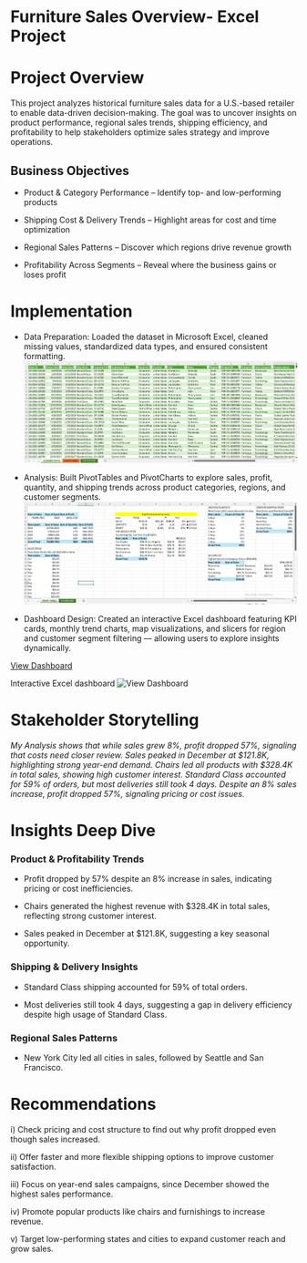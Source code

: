 # Furniture Sales Overview- Excel Project
# Project Overview

This project analyzes historical furniture sales data for a U.S.-based retailer to enable data-driven decision-making. The goal was to uncover insights on product performance, regional sales trends, shipping efficiency, and profitability to help stakeholders optimize sales strategy and improve operations.


## Business Objectives

- Product & Category Performance – Identify top- and low-performing products

- Shipping Cost & Delivery Trends – Highlight areas for cost and time optimization

- Regional Sales Patterns – Discover which regions drive revenue growth

- Profitability Across Segments – Reveal where the business gains or loses profit
  



# Implementation
-  Data Preparation: Loaded the dataset in Microsoft Excel, cleaned missing values, standardized data types, and ensured consistent formatting. ![view](https://github.com/ARAFAH-LAWAL102/Data-Analytics/blob/main/clean%20data.png)

- Analysis: Built PivotTables and PivotCharts to explore sales, profit, quantity, and shipping trends across product categories, regions, and customer segments.![view](https://github.com/ARAFAH-LAWAL102/Data-Analytics/blob/main/PIVOT%20TABLE.png)

- Dashboard Design: Created an interactive Excel dashboard featuring KPI cards, monthly trend charts, map visualizations, and slicers for region and customer segment filtering — allowing users to explore insights dynamically.


 <a href="https://github.com/ARAFAH-LAWAL102/Data-Analytics/blob/main/Excel%20Dashboard.png">View Dashboard</a>

Interactive Excel dashboard ![View Dashboard](https://github.com/user-attachments/assets/325dadce-dbe8-4b5e-8e63-aac7dc050d9b)
#  Stakeholder Storytelling
*My Analysis shows that while sales grew 8%, profit dropped 57%, signaling that costs need closer review. Sales peaked in December at $121.8K, highlighting strong year-end demand.
Chairs led all products with $328.4K in total sales, showing high customer interest.
Standard Class accounted for 59% of orders, but most deliveries still took 4 days.
Despite an 8% sales increase, profit dropped 57%, signaling pricing or cost issues.*

# Insights Deep Dive

### Product & Profitability Trends
- Profit dropped by 57% despite an 8% increase in sales, indicating pricing or cost inefficiencies.

- Chairs generated the highest revenue with $328.4K in total sales, reflecting strong customer interest.

- Sales peaked in December at $121.8K, suggesting a key seasonal opportunity.

### Shipping & Delivery Insights
- Standard Class shipping accounted for 59% of total orders.

- Most deliveries still took 4 days, suggesting a gap in delivery efficiency despite high usage of Standard Class.

### Regional Sales Patterns
- New York City led all cities in sales, followed by Seattle and San Francisco.




# Recommendations

i) Check pricing and cost structure to find out why profit dropped even though sales increased.

ii) Offer faster and more flexible shipping options to improve customer satisfaction. 

iii) Focus on year-end sales campaigns, since December showed the highest sales performance. 

iv) Promote popular products like chairs and furnishings to increase revenue.

v) Target low-performing states and cities to expand customer reach and grow sales.

